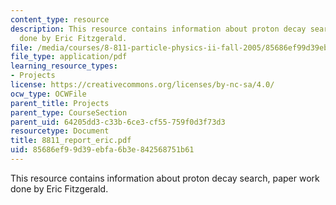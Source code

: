 ```yaml
---
content_type: resource
description: This resource contains information about proton decay search, paper work
  done by Eric Fitzgerald.
file: /media/courses/8-811-particle-physics-ii-fall-2005/85686ef99d39ebfa6b3e842568751b61_8811_report_eric.pdf
file_type: application/pdf
learning_resource_types:
- Projects
license: https://creativecommons.org/licenses/by-nc-sa/4.0/
ocw_type: OCWFile
parent_title: Projects
parent_type: CourseSection
parent_uid: 64205dd3-c33b-6ce3-cf55-759f0d3f73d3
resourcetype: Document
title: 8811_report_eric.pdf
uid: 85686ef9-9d39-ebfa-6b3e-842568751b61
---
```

This resource contains information about proton decay search, paper work done by Eric Fitzgerald.